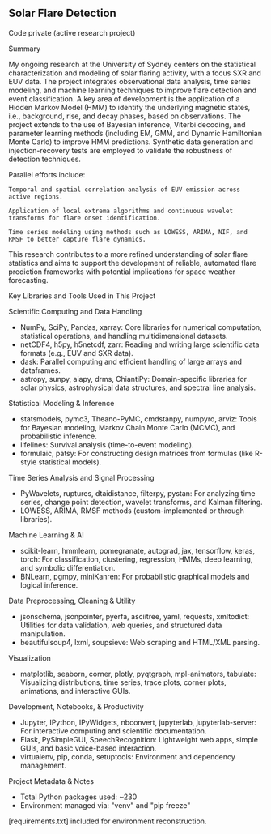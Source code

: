## Solar Flare Detection ##
Code private (active research project)

Summary

My ongoing research at the University of Sydney centers on the statistical characterization and modeling of solar flaring activity, with a focus SXR and EUV data. The project integrates observational data analysis, time series modeling, and machine learning techniques to improve flare detection and event classification. A key area of development is the application of a Hidden Markov Model (HMM) to identify the underlying magnetic states, i.e., background, rise, and decay phases, based on observations. The project extends to the use of Bayesian inference, Viterbi decoding, and parameter learning methods (including EM, GMM, and Dynamic Hamiltonian Monte Carlo) to improve HMM predictions. Synthetic data generation and injection-recovery tests are employed to validate the robustness of detection techniques.

Parallel efforts include:

	Temporal and spatial correlation analysis of EUV emission across active regions.
 
	Application of local extrema algorithms and continuous wavelet transforms for flare onset identification.
 
	Time series modeling using methods such as LOWESS, ARIMA, NIF, and RMSF to better capture flare dynamics.


This research contributes to a more refined understanding of solar flare statistics and aims to support the development of reliable, automated flare prediction frameworks with potential implications for space weather forecasting.

Key Libraries and Tools Used in This Project

Scientific Computing and Data Handling
- NumPy, SciPy, Pandas, xarray: Core libraries for numerical computation, statistical operations, and handling multidimensional datasets.
- netCDF4, h5py, h5netcdf, zarr: Reading and writing large scientific data formats (e.g., EUV and SXR data).
- dask: Parallel computing and efficient handling of large arrays and dataframes.
- astropy, sunpy, aiapy, drms, ChiantiPy: Domain-specific libraries for solar physics, astrophysical data structures, and spectral line analysis.

Statistical Modeling & Inference
- statsmodels, pymc3, Theano-PyMC, cmdstanpy, numpyro, arviz: Tools for Bayesian modeling, Markov Chain Monte Carlo (MCMC), and probabilistic inference.
- lifelines: Survival analysis (time-to-event modeling).
- formulaic, patsy: For constructing design matrices from formulas (like R-style statistical models).

Time Series Analysis and Signal Processing
- PyWavelets, ruptures, dtaidistance, filterpy, pystan: For analyzing time series, change point detection, wavelet transforms, and Kalman filtering.
- LOWESS, ARIMA, RMSF methods (custom-implemented or through libraries).

Machine Learning & AI
- scikit-learn, hmmlearn, pomegranate, autograd, jax, tensorflow, keras, torch: For classification, clustering, regression, HMMs, deep learning, and symbolic differentiation.
- BNLearn, pgmpy, miniKanren: For probabilistic graphical models and logical inference.

Data Preprocessing, Cleaning & Utility
- jsonschema, jsonpointer, pyerfa, asciitree, yaml, requests, xmltodict: Utilities for data validation, web queries, and structured data manipulation.
- beautifulsoup4, lxml, soupsieve: Web scraping and HTML/XML parsing.

Visualization
- matplotlib, seaborn, corner, plotly, pyqtgraph, mpl-animators, tabulate: Visualizing distributions, time series, trace plots, corner plots, animations, and interactive GUIs.

Development, Notebooks, & Productivity
- Jupyter, IPython, IPyWidgets, nbconvert, jupyterlab, jupyterlab-server: For interactive computing and scientific documentation.
- Flask, PySimpleGUI, SpeechRecognition: Lightweight web apps, simple GUIs, and basic voice-based interaction.
- virtualenv, pip, conda, setuptools: Environment and dependency management.


Project Metadata & Notes
- Total Python packages used: ~230
- Environment managed via: "venv" and "pip freeze"

[requirements.txt] included for environment reconstruction.



